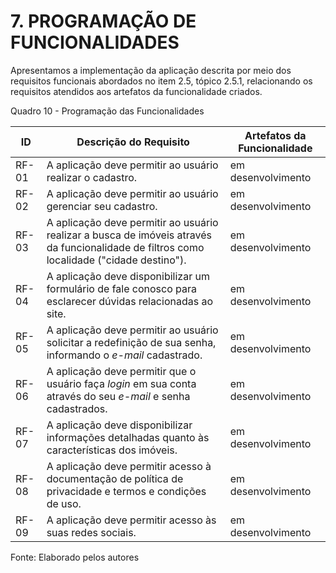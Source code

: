 # 7. PROGRAMAÇÃO DE FUNCIONALIDADES

Apresentamos a implementação da aplicação descrita por meio dos requisitos funcionais abordados no item 2.5, tópico 2.5.1, relacionando os requisitos atendidos aos artefatos da funcionalidade criados.

Quadro 10 - Programação das Funcionalidades

| ID    | Descrição do Requisito | Artefatos da Funcionalidade |
|-------|------------------------|-----------------------------|
| RF-01 | A aplicação deve permitir ao usuário realizar o cadastro. | em desenvolvimento |
| RF-02 | A aplicação deve permitir ao usuário gerenciar seu cadastro. | em desenvolvimento |
| RF-03 | A aplicação deve permitir ao usuário realizar a busca de imóveis através da funcionalidade de filtros como localidade ("cidade destino"). | em desenvolvimento |
| RF-04 | A aplicação deve disponibilizar um formulário de fale conosco para esclarecer dúvidas relacionadas ao site. | em desenvolvimento |
| RF-05 | A aplicação deve permitir ao usuário solicitar a redefinição de sua senha, informando o _e-mail_ cadastrado. | em desenvolvimento |
| RF-06 | A aplicação deve permitir que o usuário faça _login_ em sua conta através do seu _e-mail_ e senha cadastrados. | em desenvolvimento |
| RF-07 | A aplicação deve disponibilizar informações detalhadas quanto às características dos imóveis. | em desenvolvimento |
| RF-08 | A aplicação deve permitir acesso à documentação de política de privacidade e termos e condições de uso. | em desenvolvimento |
| RF-09 | A aplicação deve permitir acesso às suas redes sociais. | em desenvolvimento |

Fonte: Elaborado pelos autores
